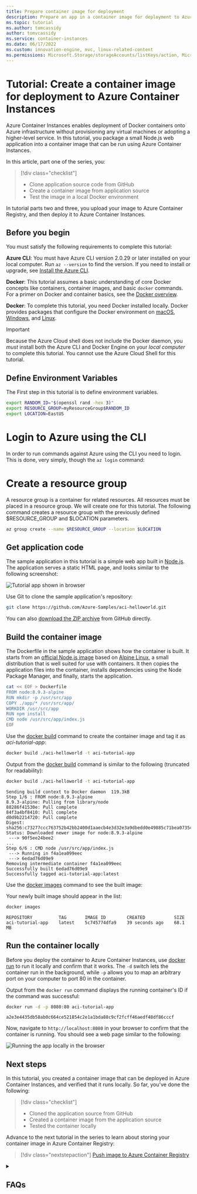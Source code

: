 ```yaml
---
title: Prepare container image for deployment
description: Prepare an app in a container image for deployment to Azure Container Instances
ms.topic: tutorial
ms.author: tomcassidy
author: tomvcassidy
ms.service: container-instances
ms.date: 06/17/2022
ms.custom: innovation-engine, mvc, linux-related-content
ms.permissions: Microsoft.Storage/storageAccounts/listKeys/action, Microsoft.Web/hosts/keys/action, Microsoft.ContainerService/managedClusters/list, Microsoft.ContainerRegistry/registries/showQuotaLimitations, Microsoft.Storage/storageAccounts/read, Microsoft.ContainerRegistry/registries/listPermissionsResult, Microsoft.ContainerInstance/containerGroups/list, Microsoft.ContainerRegistry/registries/showPermissions, Microsoft.Storage/storageAccounts/regenerateKey/action, Microsoft.ContainerInstance/containerGroups/read, Microsoft.ContainerRegistry/registries/replications/read, Microsoft.ContainerRegistry/registries/images/read, Microsoft.Network/loadBalancers/providers/microsoft.insights/diagnosticSettings/write, Microsoft.Network/virtualNetworks/providers/microsoft.insights/logProfiles/read, Microsoft.Web/sites/providers/microsoft.insights/read, Microsoft.Network/virtualNetworks/providers/microsoft.insights/diagnosticSettings/read, Microsoft.Web/sites/read, Microsoft.Network/virtualNetworks/providers/microsoft.insights/write, Microsoft.Network/loadBalancers/providers/microsoft.insights/write, Microsoft.Network/networkInterfaces/providers/microsoft.insights/logProfiles/read, Microsoft.Web/sites/providers/microsoft.insights/write, Microsoft.Network/networkInterfaces/providers/microsoft.insights/diagnosticSettings/read, Microsoft.Network/networkInterfaces/providers/microsoft.insights/write, Microsoft.Web/sites/providers/diagnosticSettings/read, Microsoft.Network/loadBalancers/providers/microsoft.insights/read, Microsoft.Network/networkInterfaces/providers/microsoft.insights/diagnosticSettings/write, Microsoft.Storage/storageAccounts/listKeys/action, Microsoft.Network/virtualNetworks/providers/microsoft.insights/diagnosticSettings/write, Microsoft.Storage/storageAccounts/read, Microsoft.Network/networkInterfaces/providers/microsoft.insights/read, Microsoft.Web/sites/metricDefinitions/list, Microsoft.Web/sites/metrics/list, Microsoft.Web/sites/providers/microsoft.insights/logProfiles/write, Microsoft.Network/networkInterfaces/providers/microsoft.insights/logProfiles/write, Microsoft.Web/sites/providers/microsoft.insights/alertrules/read, Microsoft.Web/sites/metrics/write, Microsoft.Network/loadBalancers/read, Microsoft.Web/sites/stop/action, Microsoft.Network/networkInterfaces/providers/diagnosticSettings/read, Microsoft.Network/virtualNetworks/providers/microsoft.insights/read, Microsoft.Web/sites/write, Microsoft.Web/sites/metrics/read, Microsoft.Network/loadBalancers/providers/diagnosticSettings/read, Microsoft.Network/loadBalancers/providers/microsoft.insights/logProfiles/write, Microsoft.Network/loadBalancers/providers/microsoft.insights/diagnosticSettings/read, Microsoft.ContainerInstance/containerGroups/delete, Microsoft.Network/virtualNetworks/providers/microsoft.insights/logProfiles/write, Microsoft.Storage/storageAccounts/listkeys/action, Microsoft.Network/publicIPAddresses/read, Microsoft.Network/loadBalancers/providers/microsoft.insights/logProfiles/read, Microsoft.Web/sites/providers/microsoft.insights/diagnosticSettings/write, Microsoft.Web/sites/metricDefinitions/write, Microsoft.Network/virtualNetworks/read, Microsoft.Network/networkInterfaces/read, Microsoft.Web/sites/metricDefinitions/read, Microsoft.ContainerInstance/containerGroups/write, Microsoft.Web/sites/providers/microsoft.insights/alertrules/write, Microsoft.Web/sites/providers/microsoft.insights/logProfiles/read, Microsoft.Web/sites/providers/microsoft.insights/diagnosticSettings/read, Microsoft.Web/sites/providers/microsoft.insights/alertrules/delete, Microsoft.Network/virtualNetworks/providers/diagnosticSettings/read, Microsoft.Network/virtualNetworks/subnets/read, Microsoft.Network/virtualNetworks/subnets/write, Microsoft.ContainerInstance/containerGroups/delete, Microsoft.Network/virtualNetworks/read, Microsoft.ContainerInstance/containerGroups/write, Microsoft.Network/virtualNetworks/subnets/join/action
---
```


# Tutorial: Create a container image for deployment to Azure Container Instances

Azure Container Instances enables deployment of Docker containers onto Azure infrastructure without provisioning any virtual machines or adopting a higher-level service. In this tutorial, you package a small Node.js web application into a container image that can be run using Azure Container Instances.

In this article, part one of the series, you:

> [!div class="checklist"]
> * Clone application source code from GitHub
> * Create a container image from application source
> * Test the image in a local Docker environment

In tutorial parts two and three, you upload your image to Azure Container Registry, and then deploy it to Azure Container Instances.

## Before you begin

You must satisfy the following requirements to complete this tutorial:

**Azure CLI**: You must have Azure CLI version 2.0.29 or later installed on your local computer. Run `az --version` to find the version. If you need to install or upgrade, see [Install the Azure CLI][azure-cli-install].

**Docker**: This tutorial assumes a basic understanding of core Docker concepts like containers, container images, and basic `docker` commands. For a primer on Docker and container basics, see the [Docker overview][docker-get-started].

**Docker**: To complete this tutorial, you need Docker installed locally. Docker provides packages that configure the Docker environment on [macOS][docker-mac], [Windows][docker-windows], and [Linux][docker-linux].

> [!IMPORTANT]
> Because the Azure Cloud shell does not include the Docker daemon, you *must* install both the Azure CLI and Docker Engine on your *local computer* to complete this tutorial. You cannot use the Azure Cloud Shell for this tutorial.

<!-- LINKS - External -->
[docker-get-started]: https://docs.docker.com/engine/docker-overview/
[docker-linux]: https://docs.docker.com/engine/installation/#supported-platforms
[docker-mac]: https://docs.docker.com/docker-for-mac/
[docker-windows]: https://docs.docker.com/docker-for-windows/

<!-- LINKS - Internal -->
[azure-cli-install]: /cli/azure/install-azure-cli


## Define Environment Variables

The First step in this tutorial is to define environment variables.

```bash
export RANDOM_ID="$(openssl rand -hex 3)"
export RESOURCE_GROUP=myResourceGroup$RANDOM_ID
export LOCATION=EastUS
```
# Login to Azure using the CLI

In order to run commands against Azure using the CLI you need to login. This is done, very simply, though the `az login` command:

# Create a resource group

A resource group is a container for related resources. All resources must be placed in a resource group. We will create one for this tutorial. The following command creates a resource group with the previously defined $RESOURCE_GROUP and $LOCATION parameters.

```bash
az group create --name $RESOURCE_GROUP --location $LOCATION
```

## Get application code

The sample application in this tutorial is a simple web app built in [Node.js][nodejs]. The application serves a static HTML page, and looks similar to the following screenshot:

![Tutorial app shown in browser][aci-tutorial-app]

Use Git to clone the sample application's repository:

```bash
git clone https://github.com/Azure-Samples/aci-helloworld.git
```

You can also [download the ZIP archive][aci-helloworld-zip] from GitHub directly.

## Build the container image

The Dockerfile in the sample application shows how the container is built. It starts from an [official Node.js image][docker-hub-nodeimage] based on [Alpine Linux][alpine-linux], a small distribution that is well suited for use with containers. It then copies the application files into the container, installs dependencies using the Node Package Manager, and finally, starts the application.

```bash
cat << EOF > Dockerfile
FROM node:8.9.3-alpine
RUN mkdir -p /usr/src/app
COPY ./app/* /usr/src/app/
WORKDIR /usr/src/app
RUN npm install
CMD node /usr/src/app/index.js
EOF
```

Use the [docker build][docker-build] command to create the container image and tag it as *aci-tutorial-app*:

```bash
docker build ./aci-helloworld -t aci-tutorial-app
```

Output from the [docker build][docker-build] command is similar to the following (truncated for readability):

```bash
docker build ./aci-helloworld -t aci-tutorial-app
```
```output
Sending build context to Docker daemon  119.3kB
Step 1/6 : FROM node:8.9.3-alpine
8.9.3-alpine: Pulling from library/node
88286f41530e: Pull complete
84f3a4bf8410: Pull complete
d0d9b2214720: Pull complete
Digest: sha256:c73277ccc763752b42bb2400d1aaecb4e3d32e3a9dbedd0e49885c71bea07354
Status: Downloaded newer image for node:8.9.3-alpine
 ---> 90f5ee24bee2
...
Step 6/6 : CMD node /usr/src/app/index.js
 ---> Running in f4a1ea099eec
 ---> 6edad76d09e9
Removing intermediate container f4a1ea099eec
Successfully built 6edad76d09e9
Successfully tagged aci-tutorial-app:latest
```

Use the [docker images][docker-images] command to see the built image:

Your newly built image should appear in the list:

```bash
docker images
```

```output
REPOSITORY          TAG       IMAGE ID        CREATED           SIZE
aci-tutorial-app    latest    5c745774dfa9    39 seconds ago    68.1 MB
```

## Run the container locally

Before you deploy the container to Azure Container Instances, use [docker run][docker-run] to run it locally and confirm that it works. The `-d` switch lets the container run in the background, while `-p` allows you to map an arbitrary port on your computer to port 80 in the container.

Output from the `docker run` command displays the running container's ID if the command was successful:

```bash
docker run -d -p 8080:80 aci-tutorial-app
```

```output
a2e3e4435db58ab0c664ce521854c2e1a1bda88c9cf2fcff46aedf48df86cccf
```

Now, navigate to `http://localhost:8080` in your browser to confirm that the container is running. You should see a web page similar to the following:

![Running the app locally in the browser][aci-tutorial-app-local]

## Next steps

In this tutorial, you created a container image that can be deployed in Azure Container Instances, and verified that it runs locally. So far, you've done the following:

> [!div class="checklist"]
> * Cloned the application source from GitHub
> * Created a container image from the application source
> * Tested the container locally

Advance to the next tutorial in the series to learn about storing your container image in Azure Container Registry:

> [!div class="nextstepaction"]
> [Push image to Azure Container Registry](container-instances-tutorial-prepare-acr.md)

<!--- IMAGES --->
[aci-tutorial-app]:./media/container-instances-quickstart/aci-app-browser.png
[aci-tutorial-app-local]: ./media/container-instances-tutorial-prepare-app/aci-app-browser-local.png

<!-- LINKS - External -->
[aci-helloworld-zip]: https://github.com/Azure-Samples/aci-helloworld/archive/master.zip
[alpine-linux]: https://alpinelinux.org/
[docker-build]: https://docs.docker.com/engine/reference/commandline/build/
[docker-get-started]: https://docs.docker.com/get-started/
[docker-hub-nodeimage]: https://store.docker.com/images/node
[docker-images]: https://docs.docker.com/engine/reference/commandline/images/
[docker-linux]: https://docs.docker.com/engine/installation/#supported-platforms
[docker-login]: https://docs.docker.com/engine/reference/commandline/login/
[docker-mac]: https://docs.docker.com/docker-for-mac/
[docker-push]: https://docs.docker.com/engine/reference/commandline/push/
[docker-run]: https://docs.docker.com/engine/reference/commandline/run/
[docker-tag]: https://docs.docker.com/engine/reference/commandline/tag/
[docker-windows]: https://docs.docker.com/docker-for-windows/
[nodejs]: https://nodejs.org

<!-- LINKS - Internal -->
[azure-cli-install]: /cli/azure/install-azure-cli

<details>
<summary><h2>FAQs</h2></summary>

#### Q. What is the command-specific breakdown of permissions needed to implement this doc? 

A. _Format: Commands as they appears in the doc | list of unique permissions needed to run each of those commands_
  - '```bash\ndocker images\n```'
      - 'Microsoft.Storage/storageAccounts/listKeys/action'
      - 'Microsoft.Web/hosts/keys/action'
      - 'Microsoft.ContainerService/managedClusters/list'
      - 'Microsoft.ContainerRegistry/registries/showQuotaLimitations'
      - 'Microsoft.Storage/storageAccounts/read'
      - 'Microsoft.ContainerRegistry/registries/listPermissionsResult'
      - 'Microsoft.ContainerInstance/containerGroups/list'
      - 'Microsoft.ContainerRegistry/registries/showPermissions'
      - 'Microsoft.Storage/storageAccounts/regenerateKey/action'
      - 'Microsoft.ContainerInstance/containerGroups/read'
      - 'Microsoft.ContainerRegistry/registries/replications/read'
      - 'Microsoft.ContainerRegistry/registries/images/read' 
  - '```bash\ndocker run -d -p 8080:80 aci-tutorial-app\n```'
      - 'Microsoft.Network/loadBalancers/providers/microsoft.insights/diagnosticSettings/write'
      - 'Microsoft.Network/virtualNetworks/providers/microsoft.insights/logProfiles/read'
      - 'Microsoft.Web/sites/providers/microsoft.insights/read'
      - 'Microsoft.Network/virtualNetworks/providers/microsoft.insights/diagnosticSettings/read', 'Microsoft.Web/sites/read'
      - 'Microsoft.Network/virtualNetworks/providers/microsoft.insights/write'
      - 'Microsoft.Network/loadBalancers/providers/microsoft.insights/write'
      - 'Microsoft.Network/networkInterfaces/providers/microsoft.insights/logProfiles/read'
      - 'Microsoft.Web/sites/providers/microsoft.insights/write'
      - 'Microsoft.Network/networkInterfaces/providers/microsoft.insights/diagnosticSettings/read'
      - 'Microsoft.Network/networkInterfaces/providers/microsoft.insights/write'
      - 'Microsoft.Web/sites/providers/diagnosticSettings/read'
      - 'Microsoft.Network/loadBalancers/providers/microsoft.insights/read'
      - 'Microsoft.Network/networkInterfaces/providers/microsoft.insights/diagnosticSettings/write'
      - 'Microsoft.Storage/storageAccounts/listKeys/action'
      - 'Microsoft.Network/virtualNetworks/providers/microsoft.insights/diagnosticSettings/write'
      - 'Microsoft.Storage/storageAccounts/read'
      - 'Microsoft.Network/networkInterfaces/providers/microsoft.insights/read'
      - 'Microsoft.Web/sites/metricDefinitions/list'
      - 'Microsoft.Web/sites/metrics/list'
      - 'Microsoft.Web/sites/providers/microsoft.insights/logProfiles/write'
      - 'Microsoft.Network/networkInterfaces/providers/microsoft.insights/logProfiles/write'
      - 'Microsoft.Web/sites/providers/microsoft.insights/alertrules/read'
      - 'Microsoft.Web/sites/metrics/write'
      - 'Microsoft.Network/loadBalancers/read'
      - 'Microsoft.Web/sites/stop/action'
      - 'Microsoft.Network/networkInterfaces/providers/diagnosticSettings/read'
      - 'Microsoft.Network/virtualNetworks/providers/microsoft.insights/read'
      - 'Microsoft.Web/sites/write'
      - 'Microsoft.Web/sites/metrics/read'
      - 'Microsoft.Network/loadBalancers/providers/diagnosticSettings/read'
      - 'Microsoft.Network/loadBalancers/providers/microsoft.insights/logProfiles/write'
      - 'Microsoft.Network/loadBalancers/providers/microsoft.insights/diagnosticSettings/read'
      - 'Microsoft.ContainerInstance/containerGroups/delete'
      - 'Microsoft.Network/virtualNetworks/providers/microsoft.insights/logProfiles/write'
      - 'Microsoft.Storage/storageAccounts/listkeys/action'
      - 'Microsoft.Network/publicIPAddresses/read'
      - 'Microsoft.Network/loadBalancers/providers/microsoft.insights/logProfiles/read'
      - 'Microsoft.Web/sites/providers/microsoft.insights/diagnosticSettings/write'
      - 'Microsoft.Web/sites/metricDefinitions/write'
      - 'Microsoft.Network/virtualNetworks/read'
      - 'Microsoft.Network/networkInterfaces/read'
      - 'Microsoft.Web/sites/metricDefinitions/read'
      - 'Microsoft.ContainerInstance/containerGroups/write'
      - 'Microsoft.Web/sites/providers/microsoft.insights/alertrules/write'
      - 'Microsoft.Web/sites/providers/microsoft.insights/logProfiles/read'
      - 'Microsoft.Web/sites/providers/microsoft.insights/diagnosticSettings/read'
      - 'Microsoft.Web/sites/providers/microsoft.insights/alertrules/delete'
      - 'Microsoft.Network/virtualNetworks/providers/diagnosticSettings/read'
      - 'Microsoft.Network/virtualNetworks/subnets/read'
      - 'Microsoft.Network/virtualNetworks/subnets/write'
      - 'Microsoft.ContainerInstance/containerGroups/delete'
      - 'Microsoft.Network/virtualNetworks/read'
      - 'Microsoft.ContainerInstance/containerGroups/write'
      - 'Microsoft.Network/virtualNetworks/subnets/join/action'

#### Q. What requirements do I need to satisfy to complete this tutorial? 

A. You need to have Azure CLI version 2.0.29 or later installed on your local computer. Run 'az --version' to check the version. If you need to install or upgrade Azure CLI, you can refer to the guide on [Install the Azure CLI](/cli/azure/install-azure-cli). Additionally, you need Docker installed locally. Docker provides packages for configuring the Docker environment on [macOS](https://docs.docker.com/docker-for-mac/), [Windows](https://docs.docker.com/docker-for-windows/), and [Linux](https://docs.docker.com/engine/installation/#supported-platforms).


#### Q. How can I clone the sample application's repository? 

A. You can use Git to clone the sample application's repository by running the following command: `git clone https://github.com/Azure-Samples/aci-helloworld.git`. Alternatively, you can also download the ZIP archive directly from [GitHub](https://github.com/Azure-Samples/aci-helloworld/archive/master.zip).


#### Q. How can I build the container image? 

A. To build the container image, you can use the `docker build` command. Make sure you are in the root directory of the cloned sample application. The Dockerfile in the sample application specifies the steps for building the container image. Run the following command: `docker build ./aci-helloworld -t aci-tutorial-app`. This command builds the image using the Dockerfile in the `aci-helloworld` directory and tags it as `aci-tutorial-app`.


#### Q. How can I run the container locally? 

A. Before deploying the container to Azure Container Instances, you can run it locally using the `docker run` command. This command runs the container in the background and maps port 8080 on your computer to port 80 in the container. Run the following command: `docker run -d -p 8080:80 aci-tutorial-app`. After running the command, you can navigate to `http://localhost:8080` in your browser to confirm that the container is running. You should see a web page similar to the one shown in the tutorial.


#### Q. What are the next steps after completing this tutorial? 

A. After completing this tutorial, you have created a container image that can be deployed in Azure Container Instances and verified that it runs locally. The next step is to learn about storing your container image in Azure Container Registry. You can proceed to the next tutorial in the series, [Push image to Azure Container Registry](container-instances-tutorial-prepare-acr.md), to learn more.

</details>
